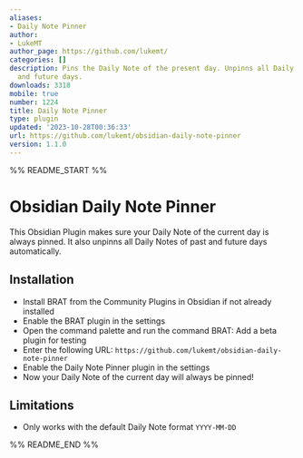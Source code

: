 ```yaml
---
aliases:
- Daily Note Pinner
author:
- LukeMT
author_page: https://github.com/lukemt/
categories: []
description: Pins the Daily Note of the present day. Unpinns all Daily Notes of past
  and future days.
downloads: 3318
mobile: true
number: 1224
title: Daily Note Pinner
type: plugin
updated: '2023-10-28T00:36:33'
url: https://github.com/lukemt/obsidian-daily-note-pinner
version: 1.1.0
---
```


%% README_START %%

# Obsidian Daily Note Pinner

This Obsidian Plugin makes sure your Daily Note of the current day is always pinned. It also unpinns all Daily Notes of past and future days automatically.

## Installation

-   Install BRAT from the Community Plugins in Obsidian if not already installed
-   Enable the BRAT plugin in the settings
-   Open the command palette and run the command BRAT: Add a beta plugin for testing
-   Enter the following URL: `https://github.com/lukemt/obsidian-daily-note-pinner`
-   Enable the Daily Note Pinner plugin in the settings
-   Now your Daily Note of the current day will always be pinned!

## Limitations

-   Only works with the default Daily Note format `YYYY-MM-DD`


%% README_END %%